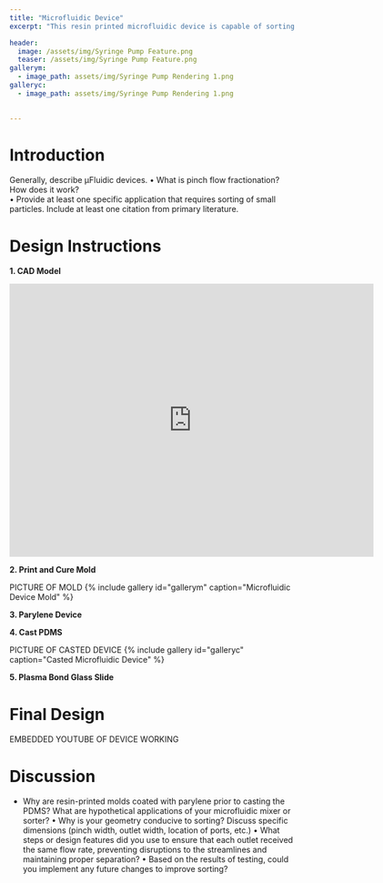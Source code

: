 ```yaml
---
title: "Microfluidic Device"
excerpt: "This resin printed microfluidic device is capable of sorting particles (125 – 150 μm and 425 – 500 μm) with pinch flow fractionation."

header:
  image: /assets/img/Syringe Pump Feature.png
  teaser: /assets/img/Syringe Pump Feature.png
gallerym:
  - image_path: assets/img/Syringe Pump Rendering 1.png
galleryc:
  - image_path: assets/img/Syringe Pump Rendering 1.png

   
---
```


# Introduction

 Generally, describe μFluidic devices. 
• What is pinch flow fractionation? How does it work?  
• Provide at least one specific application that requires sorting of small particles. Include at least one citation from primary literature.  

# Design Instructions
**1. CAD Model**

<iframe src="https://vanderbilt643.autodesk360.com/shares/public/SH512d4QTec90decfa6e1faab3ee761fd268?mode=embed" width="640" height="480" allowfullscreen="true" webkitallowfullscreen="true" mozallowfullscreen="true"  frameborder="0"></iframe>

**2. Print and Cure Mold**

PICTURE OF MOLD
{% include gallery id="gallerym" caption="Microfluidic Device Mold" %}

**3. Parylene Device**

**4. Cast PDMS**

PICTURE OF CASTED DEVICE
{% include gallery id="galleryc" caption="Casted Microfluidic Device" %}

**5. Plasma Bond Glass Slide**

# Final Design

EMBEDDED YOUTUBE OF DEVICE WORKING

# Discussion

* Why are resin-printed molds coated with parylene prior to casting the PDMS? What are 
hypothetical applications of your microfluidic mixer or sorter? 
• Why is your geometry conducive to sorting? Discuss specific dimensions (pinch width, 
outlet width, location of ports, etc.) 
• What steps or design features did you use to ensure that each outlet received the same 
flow rate, preventing disruptions to the streamlines and maintaining proper separation? 
• Based on the results of testing, could you implement any future changes to improve 
sorting? 



